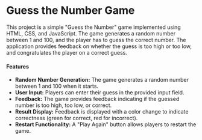  # Guess the Number Game

This project is a simple "Guess the Number" game implemented using HTML, CSS, and JavaScript. The game generates a random number between 1 and 100, and the player has to guess the correct number. The application provides feedback on whether the guess is too high or too low, and congratulates the player on a correct guess. 

#### Features

- **Random Number Generation:** The game generates a random number between 1 and 100 when it starts.
- **User Input:** Players can enter their guess in the provided input field.
- **Feedback:** The game provides feedback indicating if the guessed number is too high, too low, or correct.
- **Result Display:** Feedback is displayed with a color change to indicate correctness (green for correct, red for incorrect).
- **Restart Functionality:** A "Play Again" button allows players to restart the game.
